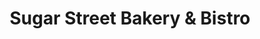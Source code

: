 ---
title: "Sugar Street Bakery & Bistro"
url: /portland/sugar-street-bakery-and-bistro/
shop: pastry
---